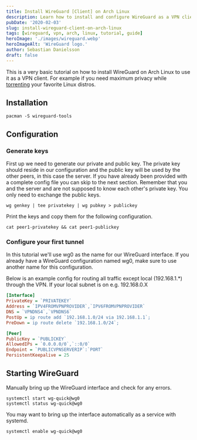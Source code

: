 ```yaml
---
title: Install WireGuard [Client] on Arch Linux
description: Learn how to install and configure WireGuard as a VPN client on Arch Linux, including key generation and secure tunnel setup.
pubDate: '2020-02-03'
slug: install-wireguard-client-on-arch-linux
tags: [wireguard, vpn, arch, linux, tutorial, guide]
heroImage: './images/wireguard.webp'
heroImageAlt: 'WireGuard logo.'
author: Sebastian Danielsson
draft: false
---
```


This is a very basic tutorial on how to install WireGuard on Arch Linux to use it as a VPN client. For example if you need maximum privacy while [torrenting](/install-transmission-on-arch-linux/) your favorite Linux distros.

<!--truncate-->

## Installation

```shell
pacman -S wireguard-tools
```

## Configuration

### Generate keys

First up we need to generate our private and public key. The private key should reside in our configuration and the public key will be used by the other peers, in this case the server. If you have already been provided with a complete config file you can skip to the next section. Remember that you and the server and are not supposed to know each other's private key. You only need to exchange the public keys.

```shell
wg genkey | tee privatekey | wg pubkey > publickey
```

Print the keys and copy them for the following configuration.

```shell
cat peer1-privatekey && cat peer1-publickey
```

### Configure your first tunnel

In this tutorial we'll use wg0 as the name for our WireGuard interface. If you already have a WireGuard configuration named wg0, make sure to use another name for this configuration.

Below is an example config for routing all traffic except local (192.168.1.\*) through the VPN. If your local subnet is on e.g. 192.168.0.X

```ini title="/etc/wireguard/wg0.conf"
[Interface]
PrivateKey = `PRIVATEKEY`
Address = `IPV4FROMVPNPROVIDER`,`IPV6FROMVPNPROVIDER`
DNS = `VPNDNS4`,`VPNDNS6`
PostUp = ip route add `192.168.1.0/24 via 192.168.1.1`;
PreDown = ip route delete `192.168.1.0/24`;

[Peer]
PublicKey = `PUBLICKEY`
AllowedIPs = `0.0.0.0/0`,`::0/0`
Endpoint = `PUBLICVPNSERVERIP`:`PORT`
PersistentKeepalive = 25
```

## Starting WireGuard

Manually bring up the WireGuard interface and check for any errors.

```shell
systemctl start wg-quick@wg0
systemctl status wg-quick@wg0
```

You may want to bring up the interface automatically as a service with systemd.

```shell
systemctl enable wg-quick@wg0
```
